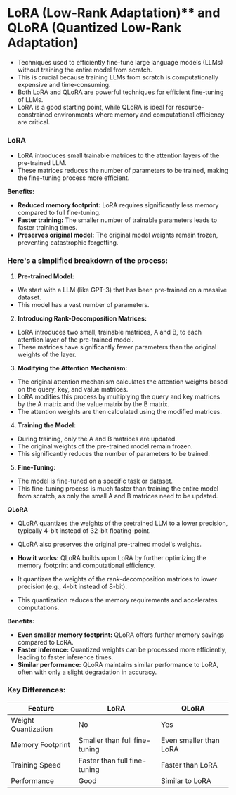 # LoRA (Low-Rank Adaptation)** and **QLoRA (Quantized Low-Rank Adaptation)**
- Techniques used to efficiently fine-tune large language models (LLMs) without training the entire model from scratch.
- This is crucial because training LLMs from scratch is computationally expensive and time-consuming.
- Both LoRA and QLoRA are powerful techniques for efficient fine-tuning of LLMs.
- LoRA is a good starting point, while QLoRA is ideal for resource-constrained environments where memory and computational efficiency are critical.

### LoRA
- LoRA introduces small trainable matrices to the attention layers of the pre-trained LLM.
- These matrices reduces the number of parameters to be trained, making the fine-tuning process more efficient.

**Benefits:**
- **Reduced memory footprint:** LoRA requires significantly less memory compared to full fine-tuning.
- **Faster training:** The smaller number of trainable parameters leads to faster training times.
- **Preserves original model:** The original model weights remain frozen, preventing catastrophic forgetting.

### Here's a simplified breakdown of the process:

1. **Pre-trained Model:**
- We start with a LLM (like GPT-3) that has been pre-trained on a massive dataset.
- This model has a vast number of parameters.   

2. **Introducing Rank-Decomposition Matrices:**
- LoRA introduces two small, trainable matrices, A and B, to each attention layer of the pre-trained model.
- These matrices have significantly fewer parameters than the original weights of the layer.   

3. **Modifying the Attention Mechanism:**
- The original attention mechanism calculates the attention weights based on the query, key, and value matrices.
- LoRA modifies this process by multiplying the query and key matrices by the A matrix and the value matrix by the B matrix.
- The attention weights are then calculated using the modified matrices.

4. **Training the Model:**
- During training, only the A and B matrices are updated.
- The original weights of the pre-trained model remain frozen.
- This significantly reduces the number of parameters to be trained.   

5. **Fine-Tuning:**
- The model is fine-tuned on a specific task or dataset.
- This fine-tuning process is much faster than training the entire model from scratch, as only the small A and B matrices need to be updated.   

**QLoRA**
- QLoRA quantizes the weights of the pretrained LLM to a lower precision, typically 4-bit instead of 32-bit floating-point.
- QLoRA also preserves the original pre-trained model's weights.

- **How it works:** QLoRA builds upon LoRA by further optimizing the memory footprint and computational efficiency.
- It quantizes the weights of the rank-decomposition matrices to lower precision (e.g., 4-bit instead of 8-bit).
- This quantization reduces the memory requirements and accelerates computations.

**Benefits:**
- **Even smaller memory footprint:** QLoRA offers further memory savings compared to LoRA.
- **Faster inference:** Quantized weights can be processed more efficiently, leading to faster inference times.
- **Similar performance:** QLoRA maintains similar performance to LoRA, often with only a slight degradation in accuracy.

### Key Differences:

| Feature | LoRA | QLoRA |
|---|---|---|
| Weight Quantization | No | Yes |
| Memory Footprint | Smaller than full fine-tuning | Even smaller than LoRA |
| Training Speed | Faster than full fine-tuning | Faster than LoRA |
| Performance | Good | Similar to LoRA |
